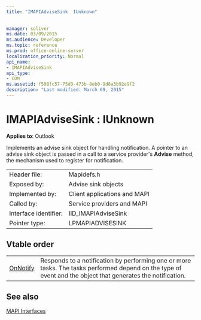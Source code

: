 ```yaml
---
title: "IMAPIAdviseSink  IUnknown"
 
 
manager: soliver
ms.date: 03/09/2015
ms.audience: Developer
ms.topic: reference
ms.prod: office-online-server
localization_priority: Normal
api_name:
- IMAPIAdviseSink
api_type:
- COM
ms.assetid: f598fc57-75d3-473b-8eb0-9d8a3b92e9f2
description: "Last modified: March 09, 2015"
---
```


# IMAPIAdviseSink : IUnknown

  
  
**Applies to**: Outlook 
  
Implements an advise sink object for handling notification. A pointer to an advise sink object is passed in a call to a service provider's **Advise** method, the mechanism used to register for notification. 
  
|||
|:-----|:-----|
|Header file:  <br/> |Mapidefs.h  <br/> |
|Exposed by:  <br/> |Advise sink objects  <br/> |
|Implemented by:  <br/> |Client applications and MAPI  <br/> |
|Called by:  <br/> |Service providers and MAPI  <br/> |
|Interface identifier:  <br/> |IID_IMAPIAdviseSink  <br/> |
|Pointer type:  <br/> |LPMAPIADVISESINK  <br/> |
   
## Vtable order

|||
|:-----|:-----|
|[OnNotify](imapiadvisesink-onnotify.md) <br/> |Responds to a notification by performing one or more tasks. The tasks performed depend on the type of event and the object that generates the notification.  <br/> |
   
## See also



[MAPI Interfaces](mapi-interfaces.md)

